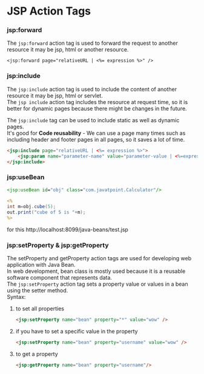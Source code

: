 # JSP Action Tags




### jsp:forward
The `jsp:forward` action tag is used to forward the request to
another resource it may be jsp, html or another resource.

`<jsp:forward page="relativeURL | <%= expression %>" />  `

### jsp:include
The `jsp:include` action tag is used to include the content 
of another resource it may be jsp, html or servlet.  
The `jsp include` action tag includes the resource at request time, 
so it is better for dynamic pages because there might be changes in the future.

The `jsp:include` tag can be used to include static as well as dynamic pages.  
It's good for **Code reusability** - We can use a page many times such as 
including header and footer pages in all pages, so it saves a lot of time.  
```html
<jsp:include page="relativeURL | <%= expression %>">
    <jsp:param name="parameter-name" value="parameter-value | <%=expression%>"/>
</jsp:include>
```

### jsp:useBean

```jsp
<jsp:useBean id="obj" class="com.javatpoint.Calculator"/>  
  
<%  
int m=obj.cube(5);  
out.print("cube of 5 is "+m);  
%>  
```
for this http://localhost:8099/java-beans/test.jsp

### jsp:setProperty & jsp:getProperty
The setProperty and getProperty action tags are used for developing web application with Java Bean.   
In web development, bean class is mostly used because it is a reusable software component 
that represents data.  
The `jsp:setProperty` action tag sets a property value or values 
in a bean using the setter method.  
Syntax:
1. to set all properties
   ```html
   <jsp:setProperty name="bean" property="*" value="wow" />
   ```
2. if you have to set a specific value in the property
   ```html
   <jsp:setProperty name="bean" property="username" value="wow" />  
   ```
3. to get a property
   ```html
   <jsp:getProperty name="bean" property="username"/>  
   ```